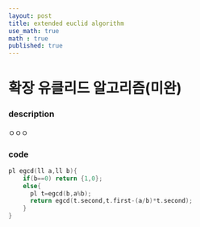 ```yaml
---
layout: post
title: extended euclid algorithm
use_math: true
math : true
published: true
---
```

# 확장 유클리드 알고리즘(미완)

### description

ㅇㅇㅇ

### code
```c++
pl egcd(ll a,ll b){
    if(b==0) return {1,0};
    else{
      pl t=egcd(b,a%b);
      return egcd(t.second,t.first-(a/b)*t.second);
    }
}
```
